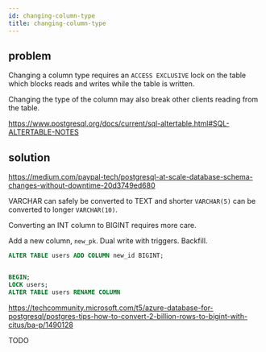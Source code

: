 ```yaml
---
id: changing-column-type
title: changing-column-type
---
```


## problem

Changing a column type requires an `ACCESS EXCLUSIVE` lock on the table which blocks reads and writes while the table is written.

Changing the type of the column may also break other clients reading from the
table.

<https://www.postgresql.org/docs/current/sql-altertable.html#SQL-ALTERTABLE-NOTES>


## solution

https://medium.com/paypal-tech/postgresql-at-scale-database-schema-changes-without-downtime-20d3749ed680

VARCHAR can safely be converted to TEXT and shorter `VARCHAR(5)` can be converted to longer `VARCHAR(10)`.

Converting an INT column to BIGINT requires more care.

Add a new column, `new_pk`. Dual write with triggers. Backfill.


```sql
ALTER TABLE users ADD COLUMN new_id BIGINT;


BEGIN;
LOCK users;
ALTER TABLE users RENAME COLUMN


```


https://techcommunity.microsoft.com/t5/azure-database-for-postgresql/postgres-tips-how-to-convert-2-billion-rows-to-bigint-with-citus/ba-p/1490128


TODO